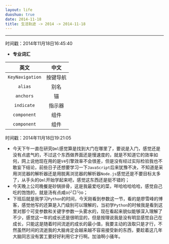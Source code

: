 ```yaml
---
layout: life
duoshuo: true
date: 2014-11-18
title: 生活轨迹 -> 2014 -> 2014-11-18
---
```


******

时间戳：2014年11月18日16:45:40

*  **专业词汇**

>
|英文|中文|
|:------:|:------:|
|```KeyNavigation```|按键导航|
|```alias```|别名|
|```anchors```|锚|
|```indicate```|指示器|
|```component```|组件|
|```component```|组件|

时间戳：2014年11月18日19:21:05

* 今天下午一直在研究```Qml```感觉算是找到大门在哪里了，要说是入门，感觉还是没有点底气的，不过这个东西做界面还是慢速度的，就是不知道它的效率如何，网上说他现在用的是```V4```引擎效率不会很差，但是没有经过实际检验我也不敢妄下结论，前些日子还想要学习一下```JavaScript```后来犹豫不决，不知道是采用浏览器的解析器还是用脱离浏览器的解析器```Node.js```感觉还是不要目标太多了，从手头的```Qml```开始学起来吧，感觉这东西还是挺不错的；
* 今天晚上公司晚餐是砂锅排骨，这是我最爱吃的菜，咩哈哈哈哈哈，感觉自己吃的饱饱的，就是汤有点咸o(╯□╰)o；
* 下班后就是我学习```Python```的时间，今天刚看到参数这一节，看的是廖雪峰的博客，感觉他写的还算是入门级别可以理解的，当初学```Python```的时候我是看到这里对那个可变参数和关键字参数一头雾水的，现在看起来貌似能够深入理解了不少，感觉这一年的成长还是很明显的，但是按理说我是没有明显感觉自己在成长，只能这是随着时间流逝的成长的最小值，我要主动的汲取只是才行，不然虽然时间的流逝我的大脑肯定会越来越不容易接受新的东西，要趁着这几年大脑同志没有罢工要好好利用它才行啊。加油啊小骚年。

 
